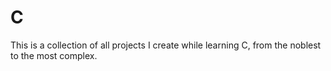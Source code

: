 # C
This is a collection of all projects I create while learning C, from the noblest to the most complex.
